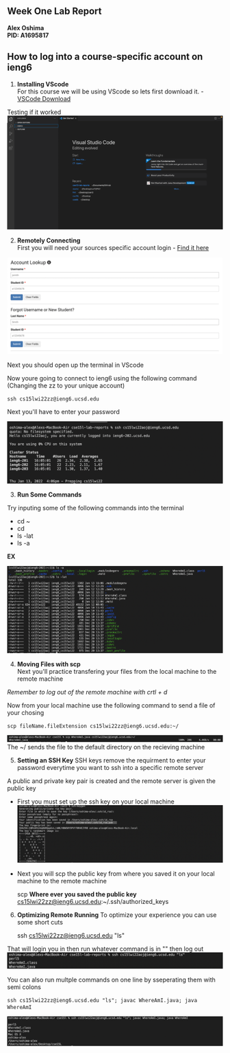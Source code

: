 
## Week One Lab Report
**Alex Oshima**  
**PID: A1695817**

## How to log into a course-specific account on ieng6

1) **Installing VScode**\
For this course we will be using VScode so lets first download it. - [VSCode Download](https://code.visualstudio.com/download)

Testing if it worked
![Image](Images/Lab-1/VSCode.png)



2) **Remotely Connecting**\
First you will need your sources specific account login - [Find it here](https://sdacs.ucsd.edu/~icc/index.php)

![Image](AccountLookup.png)

Next you should open up the terminal in VScode  

Now youre going to connect to ieng6 using the following command 
(Changing the zz to your unique account)

    ssh cs15lwi22zz@ieng6.ucsd.edu  

Next you'll have to enter your password 

![Image](Login.png)


3) **Run Some Commands**

Try inputing some of the following commands into the terminal
* cd ~
* cd
* ls -lat
* ls -a

**EX**  

![Image](ls-a.png)

4) **Moving Files with scp**\
Next you'll practice transfering your files from the local machine to the remote machine

*Remember to log out of the remote machine with crtl + d*

Now from your local machine use the following command to send a file of your chosing

    scp fileName.fileExtension cs15lwi22zz@ieng6.ucsd.edu:~/

![Image](scp.png)
The ~/ sends the file to the default directory on the recieving machine

5) **Setting an SSH Key**
SSH keys remove the requirment to enter your password everytime you want to ssh into a specific remote server

A public and private key pair is created and the remote server is given the public key

* First you must set up the ssh key on your local machine
![Image](SSHkey.png)

* Next you will scp the public key from where you saved it on your local machine to the remote machine

    scp **Where ever you saved the public key** cs15lwi22zz@ieng6.ucsd.edu:~/.ssh/authorized_keys

6) **Optimizing Remote Running**
To optimize your experience you can use some short cuts

    ssh cs15lwi22zz@ieng6.ucsd.edu "ls"

That will login you in then run whatever command is in "" then log out
![Image](SSHQ.png)

You can also run multple commands on one line by sseperating them with semi colons

    ssh cs15lwi22zz@ieng6.ucsd.edu "ls"; javac WhereAmI.java; java WhereAmI

![Image](Multiple.png)
